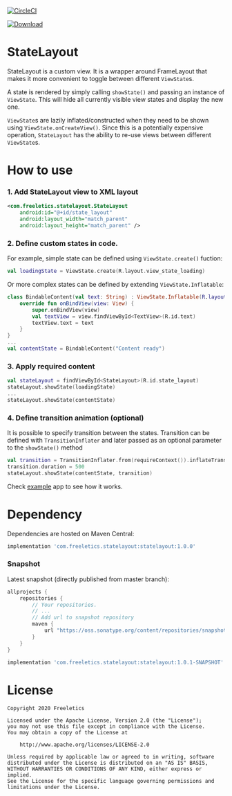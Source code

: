 [![CircleCI](https://circleci.com/gh/freeletics/StateLayout.svg?style=svg)](https://circleci.com/gh/freeletics/StateLayout)

[![Download](https://maven-badges.herokuapp.com/maven-central/com.freeletics.statelayout/statelayout/badge.svg) ](https://maven-badges.herokuapp.com/maven-central/com.freeletics.statelayout/statelayout)

# StateLayout

StateLayout is a custom view. It is a wrapper around FrameLayout that makes it more convenient to toggle between different `ViewState`s.
 
A state is rendered by simply calling `showState()` and passing an instance of `ViewState`. This will hide all currently visible view states and display the new one.
 
`ViewState`s are lazily inflated/constructed when they need to be shown using `ViewState.onCreateView()`. Since this is a potentially expensive operation, `StateLayout` has the ability to re-use views between different `ViewState`s.

# How to use

### 1. Add StateLayout view to XML layout
```xml
<com.freeletics.statelayout.StateLayout
    android:id="@+id/state_layout"
    android:layout_width="match_parent"
    android:layout_height="match_parent" />
```


### 2. Define custom states in code. 
For example, simple state can be defined using `ViewState.create()` fuction:
```kotlin
val loadingState = ViewState.create(R.layout.view_state_loading)
```
Or more complex states can be defined by extending `ViewState.Inflatable`:
```kotlin
class BindableContent(val text: String) : ViewState.Inflatable(R.layout.view_state_content) {
    override fun onBindView(view: View) {
        super.onBindView(view)
        val textView = view.findViewById<TextView>(R.id.text)
        textView.text = text
    }
}
...
val contentState = BindableContent("Content ready")
```


### 3. Apply required content
```kotlin
val stateLayout = findViewById<StateLayout>(R.id.state_layout)
stateLayout.showState(loadingState)
...
stateLayout.showState(contentState)
```


### 4. Define transition animation (optional)
It is possible to specify transition between the states. Transition can be defined with `TransitionInflater` and later passed as an optional parameter to the `showState()` method
```kotlin
val transition = TransitionInflater.from(requireContext()).inflateTransition(android.R.transition.slide_left)
transition.duration = 500
stateLayout.showState(contentState, transition)
```

Check [example](https://github.com/freeletics/StateLayout/tree/master/example) app to see how it works.


# Dependency
Dependencies are hosted on Maven Central:

```groovy
implementation 'com.freeletics.statelayout:statelayout:1.0.0'
```

### Snapshot
Latest snapshot (directly published from master branch):

```groovy
allprojects {
    repositories {
        // Your repositories.
        // ...
        // Add url to snapshot repository
        maven {
            url "https://oss.sonatype.org/content/repositories/snapshots/"
        }
    }
}

```

```groovy
implementation 'com.freeletics.statelayout:statelayout:1.0.1-SNAPSHOT'
```

# License

```
Copyright 2020 Freeletics

Licensed under the Apache License, Version 2.0 (the "License");
you may not use this file except in compliance with the License.
You may obtain a copy of the License at

    http://www.apache.org/licenses/LICENSE-2.0

Unless required by applicable law or agreed to in writing, software
distributed under the License is distributed on an "AS IS" BASIS,
WITHOUT WARRANTIES OR CONDITIONS OF ANY KIND, either express or implied.
See the License for the specific language governing permissions and
limitations under the License.
```
